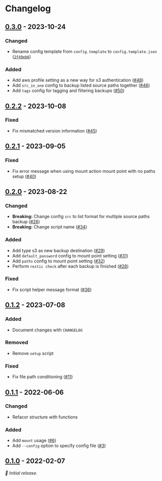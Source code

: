 # Changelog

## [0.3.0] - 2023-10-24

### Changed

- Rename config template from `config.template` to `config.template.json` ([`2f49eb6`](https://github.com/liuminhaw/wrestic-bkp/pull/46/commits/2f49eb6)) 

### Added

- Add aws profile setting as a new way for s3 authentication ([#48](https://github.com/liuminhaw/wrestic-bkp/pull/48))
- Add `src_in_one` config to backup listed source paths together ([#46](https://github.com/liuminhaw/wrestic-bkp/pull/46))
- Add `tags` config for tagging and filtering backups ([#50](https://github.com/liuminhaw/wrestic-bkp/pull/50))

## [0.2.2] - 2023-10-08

### Fixed

- Fix mismatched version information ([#45](https://github.com/liuminhaw/wrestic-bkp/pull/45))

## [0.2.1] - 2023-09-05

### Fixed

- Fix error message when using mount action mount point with no paths setup ([#40](https://github.com/liuminhaw/wrestic-bkp/pull/40))

## [0.2.0] - 2023-08-22

### Changed

- **Breaking:** Change config `src` to list format for multiple source paths backup ([#26](https://github.com/liuminhaw/wrestic-bkp/pull/26))
- **Breaking:** Change script name ([#34](https://github.com/liuminhaw/wrestic-bkp/pull/34))

### Added

- Add type s3 as new backup destination ([#29](https://github.com/liuminhaw/wrestic-bkp/pull/29))
- Add `default_password` config to mount point setting ([#31](https://github.com/liuminhaw/wrestic-bkp/pull/31))
- Add `paths` config to mount point setting ([#32](https://github.com/liuminhaw/wrestic-bkp/pull/32))
- Perform `restic check` after each backup is finished ([#28](https://github.com/liuminhaw/wrestic-bkp/pull/28))

### Fixed

- Fix script helper message format ([#36](https://github.com/liuminhaw/wrestic-bkp/pull/36))

## [0.1.2] - 2023-07-08

### Added

- Document changes with `CHANGELOG`

### Removed

- Remove `setup` script

### Fixed

- Fix file path conditioning ([#11](https://github.com/liuminhaw/restic-bkp/pull/11))

## [0.1.1] - 2022-06-06

### Changed

- Refacor structure with functions

### Added

- Add `mount` usage ([#6](https://github.com/liuminhaw/restic-bkp/pull/6))
- Add `--config` option to specify config file ([#3](https://github.com/liuminhaw/restic-bkp/pull/3))

## [0.1.0] - 2022-02-07

_:seedling: Initial release._

[0.3.0]: https://github.com/liuminhaw/restic-bkp/releases/tag/v0.3.0

[0.2.2]: https://github.com/liuminhaw/wrestic-bkp/releases/tag/v0.2.2

[0.2.1]: https://github.com/liuminhaw/wrestic-bkp/releases/tag/v0.2.1

[0.2.0]: https://github.com/liuminhaw/wrestic-bkp/releases/tag/v0.2.0

[0.1.2]: https://github.com/liuminhaw/restic-bkp/releases/tag/v0.1.2

[0.1.1]: https://github.com/liuminhaw/restic-bkp/releases/tag/v0.1.1

[0.1.0]: https://github.com/liuminhaw/restic-bkp/releases/tag/v0.1.0

